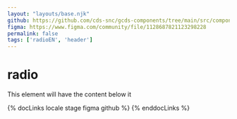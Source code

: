 ```yaml
---
layout: "layouts/base.njk"
github: https://github.com/cds-snc/gcds-components/tree/main/src/components/gcds-radio
figma: https://www.figma.com/community/file/1128687821123298228
permalink: false
tags: ['radioEN', 'header']
---
```


# radio

This element will have the content below it

{% docLinks locale stage figma github %}
{% enddocLinks %}
